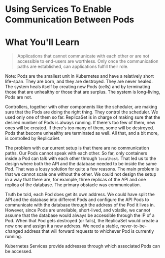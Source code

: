 <!-- .slide: class="center" -->
# Using Services To Enable Communication Between Pods


<!-- .slide: class="light" -->
<div class="eyebrow"></div>

# What You'll Learn

> Applications that cannot communicate with each other or are not accessible to end-users are worthless. Only once the communication paths are established, can applications fulfill their role.

Note:
Pods are the smallest unit in Kubernetes and have a relatively short life-span. They are born, and they are destroyed. They are never healed. The system heals itself by creating new Pods (cells) and by terminating those that are unhealthy or those that are surplus. The system is long-living, Pods are not.

Controllers, together with other components like the scheduler, are making sure that the Pods are doing the right thing. They control the scheduler. We used only one of them so far. ReplicaSet is in charge of making sure that the desired number of Pods is always running. If there's too few of them, new ones will be created. If there's too many of them, some will be destroyed. Pods that become unhealthy are terminated as well. All that, and a bit more, is controlled by ReplicaSet.

The problem with our current setup is that there are no communication paths. Our Pods cannot speak with each other. So far, only containers inside a Pod can talk with each other through `localhost`. That led us to the design where both the API and the database needed to be inside the same Pod. That was a lousy solution for quite a few reasons. The main problem is that we cannot scale one without the other. We could not design the setup in a way that there are, for example, three replicas of the API and one replica of the database. The primary obstacle was communication.

Truth be told, each Pod does get its own address. We could have split the API and the database into different Pods and configure the API Pods to communicate with the database through the address of the Pod it lives in. However, since Pods are unreliable, short-lived, and volatile, we cannot assume that the database would always be accessible through the IP of a Pod. When that Pod gets destroyed (or fails), the ReplicaSet would create a new one and assign it a new address. We need a stable, never-to-be-changed address that will forward requests to whichever Pod is currently running.

Kubernetes Services provide addresses through which associated Pods can be accessed.